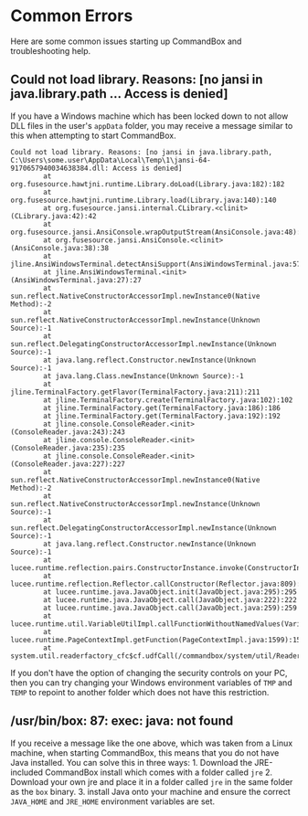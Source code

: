# Common Errors

Here are some common issues starting up CommandBox and troubleshooting help.

## Could not load library. Reasons: \[no jansi in java.library.path ... Access is denied\]

If you have a Windows machine which has been locked down to not allow DLL files in the user's `appData` folder, you may receive a message similar to this when attempting to start CommandBox.

```text
Could not load library. Reasons: [no jansi in java.library.path, C:\Users\some.user\AppData\Local\Temp\1\jansi-64-9170657940034638384.dll: Access is denied]
        at org.fusesource.hawtjni.runtime.Library.doLoad(Library.java:182):182
        at org.fusesource.hawtjni.runtime.Library.load(Library.java:140):140
        at org.fusesource.jansi.internal.CLibrary.<clinit>(CLibrary.java:42):42
        at org.fusesource.jansi.AnsiConsole.wrapOutputStream(AnsiConsole.java:48):48
        at org.fusesource.jansi.AnsiConsole.<clinit>(AnsiConsole.java:38):38
        at jline.AnsiWindowsTerminal.detectAnsiSupport(AnsiWindowsTerminal.java:57):57
        at jline.AnsiWindowsTerminal.<init>(AnsiWindowsTerminal.java:27):27
        at sun.reflect.NativeConstructorAccessorImpl.newInstance0(Native Method):-2
        at sun.reflect.NativeConstructorAccessorImpl.newInstance(Unknown Source):-1
        at sun.reflect.DelegatingConstructorAccessorImpl.newInstance(Unknown Source):-1
        at java.lang.reflect.Constructor.newInstance(Unknown Source):-1
        at java.lang.Class.newInstance(Unknown Source):-1
        at jline.TerminalFactory.getFlavor(TerminalFactory.java:211):211
        at jline.TerminalFactory.create(TerminalFactory.java:102):102
        at jline.TerminalFactory.get(TerminalFactory.java:186):186
        at jline.TerminalFactory.get(TerminalFactory.java:192):192
        at jline.console.ConsoleReader.<init>(ConsoleReader.java:243):243
        at jline.console.ConsoleReader.<init>(ConsoleReader.java:235):235
        at jline.console.ConsoleReader.<init>(ConsoleReader.java:227):227
        at sun.reflect.NativeConstructorAccessorImpl.newInstance0(Native Method):-2
        at sun.reflect.NativeConstructorAccessorImpl.newInstance(Unknown Source):-1
        at sun.reflect.DelegatingConstructorAccessorImpl.newInstance(Unknown Source):-1
        at java.lang.reflect.Constructor.newInstance(Unknown Source):-1
        at lucee.runtime.reflection.pairs.ConstructorInstance.invoke(ConstructorInstance.java:52):52
        at lucee.runtime.reflection.Reflector.callConstructor(Reflector.java:809):809
        at lucee.runtime.java.JavaObject.init(JavaObject.java:295):295
        at lucee.runtime.java.JavaObject.call(JavaObject.java:222):222
        at lucee.runtime.java.JavaObject.call(JavaObject.java:259):259
        at lucee.runtime.util.VariableUtilImpl.callFunctionWithoutNamedValues(VariableUtilImpl.java:743):743
        at lucee.runtime.PageContextImpl.getFunction(PageContextImpl.java:1599):1599
        at system.util.readerfactory_cfc$cf.udfCall(/commandbox/system/util/ReaderFactory.cfc:38):38
```

If you don't have the option of changing the security controls on your PC, then you can try changing your Windows environment variables of `TMP` and `TEMP` to repoint to another folder which does not have this restriction.

## /usr/bin/box: 87: exec: java: not found

If you receive a message like the one above, which was taken from a Linux machine, when starting CommandBox, this means that you do not have Java installed. You can solve this in three ways: 1. Download the JRE-included CommandBox install which comes with a folder called `jre` 2. Download your own jre and place it in a folder called `jre` in the same folder as the `box` binary. 3. install Java onto your machine and ensure the correct `JAVA_HOME` and `JRE_HOME` environment variables are set.

